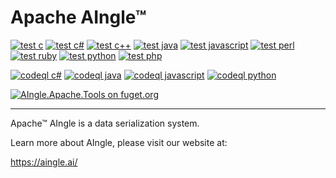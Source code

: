 # Apache AIngle™

[![test c][test c img]][test c]
[![test c#][test c# img]][test c#]
[![test c++][test c++ img]][test c++]
[![test java][test java img]][test java]
[![test javascript][test javascript img]][test javascript]
[![test perl][test perl img]][test perl]
[![test ruby][test ruby img]][test ruby]
[![test python][test python img]][test python]
[![test php][test php img]][test php]

[![codeql c#][codeql c# img]][codeql c#]
[![codeql java][codeql java img]][codeql java]
[![codeql javascript][codeql javascript img]][codeql javascript]
[![codeql python][codeql python img]][codeql python]

[![AIngle.Apache.Tools on fuget.org](https://www.fuget.org/packages/AIngle.Apache.Tools/badge.svg)](https://www.fuget.org/packages/AIngle.Apache.Tools)

-----

Apache™ AIngle is a data serialization system.

Learn more about AIngle, please visit our website at:

  https://aingle.ai/


<!-- Arranged this way for easy copy-pasting and editor string manipulation -->

[test c]:          https://github.com/AIngleLab/aae/actions/workflows/test-lang-c.yml
[test c#]:         https://github.com/AIngleLab/aae/actions/workflows/test-lang-csharp.yml
[test c++]:        https://github.com/AIngleLab/aae/actions/workflows/test-lang-c++.yml
[test java]:       https://github.com/AIngleLab/aae/actions/workflows/test-lang-java.yml
[test javascript]: https://github.com/AIngleLab/aae/actions/workflows/test-lang-js.yml
[test perl]:       https://github.com/AIngleLab/aae/actions/workflows/test-lang-perl.yml
[test ruby]:       https://github.com/AIngleLab/aae/actions/workflows/test-lang-ruby.yml
[test python]:     https://github.com/AIngleLab/aae/actions/workflows/test-lang-py.yml
[test php]:        https://github.com/AIngleLab/aae/actions/workflows/test-lang-php.yml

[codeql c#]:         https://github.com/AIngleLab/aae/actions/workflows/codeql-csharp-analysis.yml
[codeql java]:       https://github.com/AIngleLab/aae/actions/workflows/codeql-java-analysis.yml
[codeql javascript]: https://github.com/AIngleLab/aae/actions/workflows/codeql-js-analysis.yml
[codeql python]:     https://github.com/AIngleLab/aae/actions/workflows/codeql-py-analysis.yml

[test c img]:          https://github.com/AIngleLab/aae/actions/workflows/test-lang-c.yml/badge.svg
[test c# img]:         https://github.com/AIngleLab/aae/actions/workflows/test-lang-csharp.yml/badge.svg
[test c++ img]:        https://github.com/AIngleLab/aae/actions/workflows/test-lang-c++.yml/badge.svg
[test java img]:       https://github.com/AIngleLab/aae/actions/workflows/test-lang-java.yml/badge.svg
[test javascript img]: https://github.com/AIngleLab/aae/actions/workflows/test-lang-js.yml/badge.svg
[test perl img]:       https://github.com/AIngleLab/aae/actions/workflows/test-lang-perl.yml/badge.svg
[test ruby img]:       https://github.com/AIngleLab/aae/actions/workflows/test-lang-ruby.yml/badge.svg
[test python img]:     https://github.com/AIngleLab/aae/actions/workflows/test-lang-py.yml/badge.svg
[test php img]:        https://github.com/AIngleLab/aae/actions/workflows/test-lang-php.yml/badge.svg

[codeql c# img]:         https://github.com/AIngleLab/aae/actions/workflows/codeql-csharp-analysis.yml/badge.svg
[codeql java img]:       https://github.com/AIngleLab/aae/actions/workflows/codeql-java-analysis.yml/badge.svg
[codeql javascript img]: https://github.com/AIngleLab/aae/actions/workflows/codeql-js-analysis.yml/badge.svg
[codeql python img]:     https://github.com/AIngleLab/aae/actions/workflows/codeql-py-analysis.yml/badge.svg
